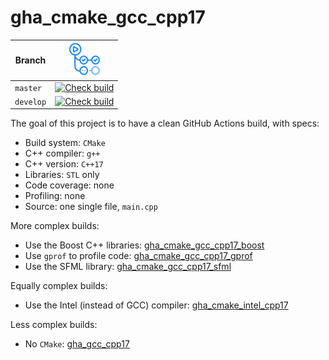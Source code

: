 # gha_cmake_gcc_cpp17

Branch   |[![GitHub Actions logo](pics/GitHubActions.png)](https://github.com/richelbilderbeek/gha_cmake_gcc_cpp17/actions)
---------|-------------------------------------------------------------------------------------------------------------------------------------------------------------------------------------------------------------------------------------------
`master` |[![Check build](https://github.com/richelbilderbeek/gha_cmake_gcc_cpp17/actions/workflows/check_build.yml/badge.svg?branch=master)](https://github.com/richelbilderbeek/gha_cmake_gcc_cpp17/actions/workflows/check_build.yml)
`develop`|[![Check build](https://github.com/richelbilderbeek/gha_cmake_gcc_cpp17/actions/workflows/check_build.yml/badge.svg?branch=develop)](https://github.com/richelbilderbeek/gha_cmake_gcc_cpp17/actions/workflows/check_build.yml)

The goal of this project is to have a clean GitHub Actions build, with specs:

 * Build system: `CMake`
 * C++ compiler: `g++`
 * C++ version: `C++17`
 * Libraries: `STL` only
 * Code coverage: none
 * Profiling: none
 * Source: one single file, `main.cpp`

More complex builds:

 * Use the Boost C++ libraries: [gha_cmake_gcc_cpp17_boost](https://github.com/richelbilderbeek/gha_cmake_gcc_cpp17_boost)
 * Use `gprof` to profile code: [gha_cmake_gcc_cpp17_gprof](https://github.com/richelbilderbeek/gha_cmake_gcc_cpp17_gprof)
 * Use the SFML library: [gha_cmake_gcc_cpp17_sfml](https://github.com/richelbilderbeek/gha_cmake_gcc_cpp17_sfml)

Equally complex builds:

 * Use the Intel (instead of GCC) compiler: [gha_cmake_intel_cpp17](https://github.com/richelbilderbeek/gha_cmake_intel_cpp17)

Less complex builds:

 * No `CMake`: [gha_gcc_cpp17](https://github.com/richelbilderbeek/gha_gcc_cpp17)
 